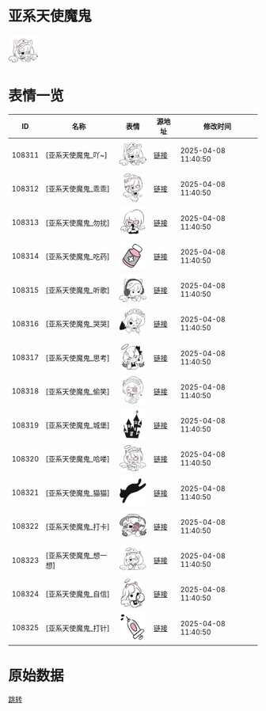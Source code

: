 # 亚系天使魔鬼

<img src="./cover.png" height="60" alt="cover" />

# 表情一览

|ID|名称|表情|源地址|修改时间|
|----|----|----|----|----|
|108311|[亚系天使魔鬼_吖~]|<img src="./pic/108311_%5B亚系天使魔鬼_吖~%5D.png" height="60" alt="吖~"/>|[链接](https://i0.hdslb.com/bfs/garb/1253671fc22837978ab9a6867e9b4c1804604fc4.png)|2025-04-08 11:40:50|
|108312|[亚系天使魔鬼_乖乖]|<img src="./pic/108312_%5B亚系天使魔鬼_乖乖%5D.png" height="60" alt="乖乖"/>|[链接](https://i0.hdslb.com/bfs/garb/6caab2d6cd10db9baee6c5753add30d628536483.png)|2025-04-08 11:40:50|
|108313|[亚系天使魔鬼_勿扰]|<img src="./pic/108313_%5B亚系天使魔鬼_勿扰%5D.png" height="60" alt="勿扰"/>|[链接](https://i0.hdslb.com/bfs/garb/70e7a9faf3a8b96730d792de9ac82224aa7090af.png)|2025-04-08 11:40:50|
|108314|[亚系天使魔鬼_吃药]|<img src="./pic/108314_%5B亚系天使魔鬼_吃药%5D.png" height="60" alt="吃药"/>|[链接](https://i0.hdslb.com/bfs/garb/88dec8e60e53d7ed8adf26d17da34077f5545549.png)|2025-04-08 11:40:50|
|108315|[亚系天使魔鬼_听歌]|<img src="./pic/108315_%5B亚系天使魔鬼_听歌%5D.png" height="60" alt="听歌"/>|[链接](https://i0.hdslb.com/bfs/garb/276c1f81a5251f35984d37a01af68d0f5dfe6cc3.png)|2025-04-08 11:40:50|
|108316|[亚系天使魔鬼_哭哭]|<img src="./pic/108316_%5B亚系天使魔鬼_哭哭%5D.png" height="60" alt="哭哭"/>|[链接](https://i0.hdslb.com/bfs/garb/4766a46d512138efbfb3485b72a88f62e5b1fbf9.png)|2025-04-08 11:40:50|
|108317|[亚系天使魔鬼_思考]|<img src="./pic/108317_%5B亚系天使魔鬼_思考%5D.png" height="60" alt="思考"/>|[链接](https://i0.hdslb.com/bfs/garb/d1c6b4e4b93c959f5f439b1ea58ba66fa913e600.png)|2025-04-08 11:40:50|
|108318|[亚系天使魔鬼_偷笑]|<img src="./pic/108318_%5B亚系天使魔鬼_偷笑%5D.png" height="60" alt="偷笑"/>|[链接](https://i0.hdslb.com/bfs/garb/1e37f1dd4bd0dc6c6dd3b83b88ec98cb275af4dd.png)|2025-04-08 11:40:50|
|108319|[亚系天使魔鬼_城堡]|<img src="./pic/108319_%5B亚系天使魔鬼_城堡%5D.png" height="60" alt="城堡"/>|[链接](https://i0.hdslb.com/bfs/garb/327c36ade96c8e2b871e34f81e050be9e47b6897.png)|2025-04-08 11:40:50|
|108320|[亚系天使魔鬼_哈喽]|<img src="./pic/108320_%5B亚系天使魔鬼_哈喽%5D.png" height="60" alt="哈喽"/>|[链接](https://i0.hdslb.com/bfs/garb/327c67e084e45527bf7585b6049b09de36b72141.png)|2025-04-08 11:40:50|
|108321|[亚系天使魔鬼_猫猫]|<img src="./pic/108321_%5B亚系天使魔鬼_猫猫%5D.png" height="60" alt="猫猫"/>|[链接](https://i0.hdslb.com/bfs/garb/541409771f9bb79ce466ada9298d9d6c4079e711.png)|2025-04-08 11:40:50|
|108322|[亚系天使魔鬼_打卡]|<img src="./pic/108322_%5B亚系天使魔鬼_打卡%5D.png" height="60" alt="打卡"/>|[链接](https://i0.hdslb.com/bfs/garb/2985efb655e37055cde5ad831d6791619f3b02ee.png)|2025-04-08 11:40:50|
|108323|[亚系天使魔鬼_想一想]|<img src="./pic/108323_%5B亚系天使魔鬼_想一想%5D.png" height="60" alt="想一想"/>|[链接](https://i0.hdslb.com/bfs/garb/4ac4f6ddd616e5cb5fa1c531b8d7e82a1a4b5d89.png)|2025-04-08 11:40:50|
|108324|[亚系天使魔鬼_自信]|<img src="./pic/108324_%5B亚系天使魔鬼_自信%5D.png" height="60" alt="自信"/>|[链接](https://i0.hdslb.com/bfs/garb/a6f8dce9ec12bbb3525c1803a39d3f77741047a2.png)|2025-04-08 11:40:50|
|108325|[亚系天使魔鬼_打针]|<img src="./pic/108325_%5B亚系天使魔鬼_打针%5D.png" height="60" alt="打针"/>|[链接](https://i0.hdslb.com/bfs/garb/53982a56b856c2540e60b1c626482fc472244642.png)|2025-04-08 11:40:50|

# 原始数据

[跳转](./raw.json)

